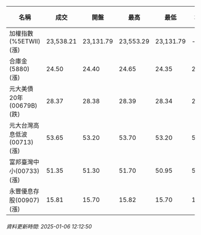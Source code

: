 | 名稱 | 成交 | 開盤 | 最高 | 最低 | 均價 | 成交金額(億) | 昨收 | 漲跌幅 | 漲跌 | 總量 | 昨量 | 振幅 |
| -------- | -------- | -------- | -------- |-------- | -------- | -------- |-------- |-------- |-------- | -------- | -------- |-------- |
|加權指數(%5ETWII) (漲)|23,538.21|23,131.79|23,553.29|23,131.79|-|3,061.14|22,908.30|2.75%|629.91|5,443,504|0|1.84%|
|合庫金(5880) (漲)|24.50|24.40|24.65|24.35|24.51|1.68|24.30|0.82%|0.20|6,845|4,691|1.23%|
|元大美債20年(00679B) (跌)|28.37|28.38|28.39|28.34|28.35|10.64|28.63|0.91%|0.26|37,518|24,757|0.17%|
|元大台灣高息低波(00713) (漲)|53.65|53.20|53.70|53.20|53.49|3.29|53.00|1.23%|0.65|6,145|7,823|0.94%|
|富邦臺灣中小(00733) (漲)|51.35|51.30|51.70|50.95|51.33|0.604|50.90|0.88%|0.45|1,177|1,830|1.47%|
|永豐優息存股(00907) (漲)|15.81|15.70|15.82|15.70|15.77|0.289|15.66|0.96%|0.15|1,834|1,809|0.77%|
###### 資料更新時間: 2025-01-06 12:12:50